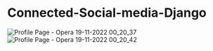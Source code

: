 # Connected-Social-media-Django

![Profile Page - Opera 19-11-2022 00_20_37](https://user-images.githubusercontent.com/85372115/202794599-74e05e68-1622-4e31-9971-fce778341360.png)
![Profile Page - Opera 19-11-2022 00_20_42](https://user-images.githubusercontent.com/85372115/202794608-73cb5a50-a5af-4ec6-9526-81cd80297116.png)
